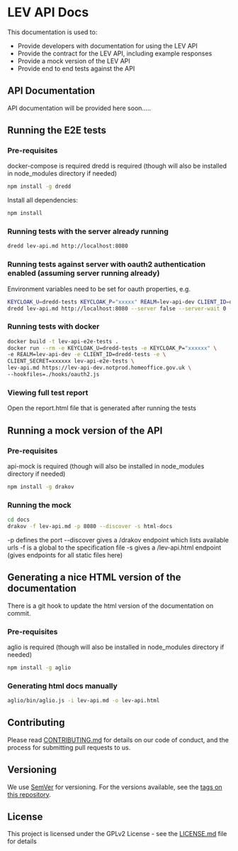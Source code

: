 # LEV API Docs

This documentation is used to:
- Provide developers with documentation for using the LEV API
- Provide the contract for the LEV API, including example responses
- Provide a mock version of the LEV API
- Provide end to end tests against the API

## API Documentation
API documentation will be provided here soon.....

## Running the E2E tests

### Pre-requisites
docker-compose is required
dredd is required (though will also be installed in node_modules directory if needed)
```bash
npm install -g dredd
```

Install all dependencies:
```bash
npm install
```

### Running tests with the server already running
```bash
dredd lev-api.md http://localhost:8080 
```

### Running tests against server with oauth2 authentication enabled (assuming server running already)
Environment variables need to be set for oauth properties, e.g.
```bash
KEYCLOAK_U=dredd-tests KEYCLOAK_P="xxxxx" REALM=lev-api-dev CLIENT_ID=dredd-tests CLIENT_SECRET=xxxxxx \
dredd lev-api.md http://localhost:8080 --server false --server-wait 0 --hookfiles=./hooks/oauth2.js
```

### Running tests with docker
```bash
docker build -t lev-api-e2e-tests .
docker run --rm -e KEYCLOAK_U=dredd-tests -e KEYCLOAK_P="xxxxxx" \
-e REALM=lev-api-dev -e CLIENT_ID=dredd-tests -e \
CLIENT_SECRET=xxxxxx lev-api-e2e-tests \
lev-api.md https://lev-api-dev.notprod.homeoffice.gov.uk \
--hookfiles=./hooks/oauth2.js
```

### Viewing full test report
Open the report.html file that is generated after running the tests

## Running a mock version of the API

### Pre-requisites
api-mock is required (though will also be installed in node_modules directory if needed)
```bash
npm install -g drakov
```

### Running the mock
```bash
cd docs
drakov -f lev-api.md -p 8080 --discover -s html-docs
```

-p defines the port
--discover gives a /drakov endpoint which lists available urls
-f is a global to the specification file
-s gives a /lev-api.html endpoint (gives endpoints for all static files here)

## Generating a nice HTML version of the documentation
There is a git hook to update the html version of the documentation on commit.

### Pre-requisites
aglio is required (though will also be installed in node_modules directory if needed)
```bash
npm install -g aglio
```

### Generating html docs manually
```bash
aglio/bin/aglio.js -i lev-api.md -o lev-api.html
```

## Contributing

Please read [CONTRIBUTING.md](CONTRIBUTING.md) for details on our code of conduct, and the process for submitting pull requests to us.

## Versioning

We use [SemVer](http://semver.org/) for versioning. For the versions available, see the [tags on this repository](https://github.com/your/project/tags).

## License

This project is licensed under the GPLv2 License - see the [LICENSE.md](LICENSE.md) file for details
